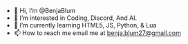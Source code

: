- 👋 Hi, I’m @BenjaBlum
- 👀 I’m interested in Coding, Discord, And AI.
- 🌱 I’m currently learning HTML5, JS, Python, & Lua
- 📫 How to reach me email me at benja.blum27@gmail.com
